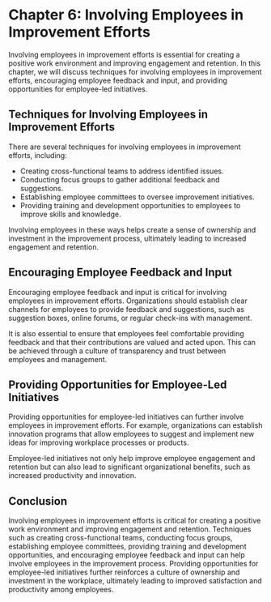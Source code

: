 Chapter 6: Involving Employees in Improvement Efforts
=====================================================

Involving employees in improvement efforts is essential for creating a positive work environment and improving engagement and retention. In this chapter, we will discuss techniques for involving employees in improvement efforts, encouraging employee feedback and input, and providing opportunities for employee-led initiatives.

Techniques for Involving Employees in Improvement Efforts
---------------------------------------------------------

There are several techniques for involving employees in improvement efforts, including:

* Creating cross-functional teams to address identified issues.
* Conducting focus groups to gather additional feedback and suggestions.
* Establishing employee committees to oversee improvement initiatives.
* Providing training and development opportunities to employees to improve skills and knowledge.

Involving employees in these ways helps create a sense of ownership and investment in the improvement process, ultimately leading to increased engagement and retention.

Encouraging Employee Feedback and Input
---------------------------------------

Encouraging employee feedback and input is critical for involving employees in improvement efforts. Organizations should establish clear channels for employees to provide feedback and suggestions, such as suggestion boxes, online forums, or regular check-ins with management.

It is also essential to ensure that employees feel comfortable providing feedback and that their contributions are valued and acted upon. This can be achieved through a culture of transparency and trust between employees and management.

Providing Opportunities for Employee-Led Initiatives
----------------------------------------------------

Providing opportunities for employee-led initiatives can further involve employees in improvement efforts. For example, organizations can establish innovation programs that allow employees to suggest and implement new ideas for improving workplace processes or products.

Employee-led initiatives not only help improve employee engagement and retention but can also lead to significant organizational benefits, such as increased productivity and innovation.

Conclusion
----------

Involving employees in improvement efforts is critical for creating a positive work environment and improving engagement and retention. Techniques such as creating cross-functional teams, conducting focus groups, establishing employee committees, providing training and development opportunities, and encouraging employee feedback and input can help involve employees in the improvement process. Providing opportunities for employee-led initiatives further reinforces a culture of ownership and investment in the workplace, ultimately leading to improved satisfaction and productivity among employees.
